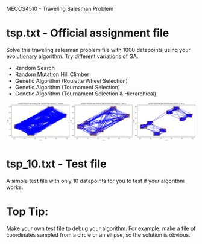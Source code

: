 MECCS4510 - Traveling Salesman Problem

# tsp.txt - Official assignment file
Solve this traveling salesman problem file with 1000 datapoints using your
evolutionary algorithm. Try different variations of GA.

- Random Search
- Random Mutation Hill Climber
- Genetic Algorithm (Roulette Wheel Selection)
- Genetic Algorithm (Tournament Selection)
- Genetic Algorithm (Tournament Selection & Hierarchical)

![RS VS RMHC VS GA](./rs_rmhc_ga_v2.png)

# tsp_10.txt - Test file
A simple test file with only 10  datapoints for you to test if your
algorithm works.

# Top Tip:
Make your own test file to debug your algorithm. For example: make a file of
coordinates sampled from a circle or an ellipse, so the solution is obvious.
